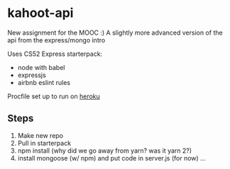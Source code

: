 # kahoot-api
New assignment for the MOOC :) A slightly more advanced version of the api from the express/mongo intro

Uses CS52 Express starterpack:

* node with babel
* expressjs
* airbnb eslint rules

Procfile set up to run on [heroku](https://devcenter.heroku.com/articles/getting-started-with-nodejs#deploy-the-app)


## Steps

1. Make new repo
2. Pull in starterpack
3. npm install (why did we go away from yarn? was it yarn 2?)
4. install mongoose (w/ npm) and put code in server.js (for now) 
...